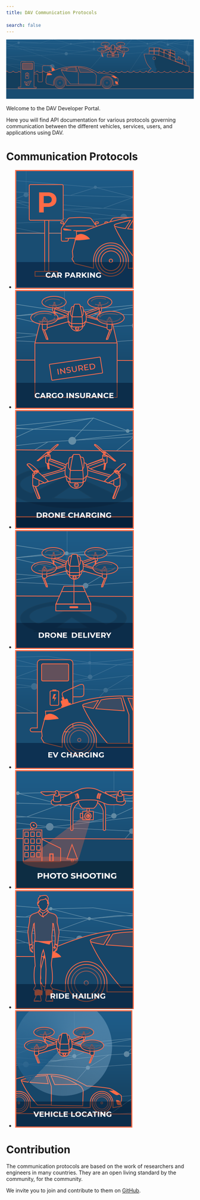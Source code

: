 ```yaml
---
title: DAV Communication Protocols

search: false
---
```


<p class="header-image"><img src="/images/header.png" alt="DAV Communication Protocols"></p>

Welcome to the DAV Developer Portal. 

Here you will find API documentation for various protocols governing communication between the different vehicles, services, users, and applications using DAV.

# Communication Protocols

<ul class="main-thumbs">
  <li><a href="./protocol/car_parking.html"><img src="images/thumbnails/car_parking_thumbnail.png" /></a></li>
  <li><a href="./protocol/cargo_insurance.html"><img src="images/thumbnails/cargo_insurance_thumbnail.png" /></a></li>
  <li><a href="./protocol/drone_charging.html"><img src="images/thumbnails/drone_charging_thumbnail.png" /></a></li>
  <li><a href="./protocol/drone_delivery.html"><img src="images/thumbnails/drone_delivery_thumbnail.png" /></a></li>
  <li><a href="./protocol/ev_charging.html"><img src="images/thumbnails/ev_charging_thumbnail.png" /></a></li>
  <li><a href="./protocol/photo_shooting.html"><img src="images/thumbnails/photo_shooting_thumbnail.png" /></a></li>
  <li><a href="./protocol/ride_hailing.html"><img src="images/thumbnails/ride_hailing_thumbnail.png" /></a></li>
  <li><a href="./protocol/vehicle_locating.html"><img src="images/thumbnails/vehicle_locating_thumbnail.png" /></a>
</ul>

# Contribution

The communication protocols are based on the work of researchers and engineers in many countries. They are an open living standard by the community, for the community.

We invite you to join and contribute to them on <a href="https://github.com/DAVFoundation" target="blank">GitHub</a>.
